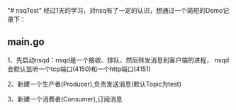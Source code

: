 "# nsqTest" 
经过1天的学习，对nsq有了一定的认识，想通过一个简短的Demo记录下：

##  main.go  ##

1、先启动nsqd：nsqd是一个接收、排队、然后转发消息到客户端的进程，
nsqd会默认监听一个tcp端口(4150)和一个http端口(4151)

2、新建一个生产者(Producer),负责发送消息(默认Topic为test)

3、新建一个消费者(Consumer),订阅消息
